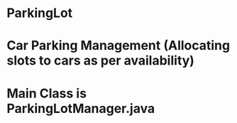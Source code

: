 # ParkingLot
Car Parking Management (Allocating slots to cars as per availability)
=====================================
Main Class is ParkingLotManager.java
=====================================
